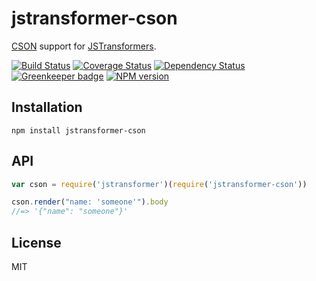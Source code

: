 # jstransformer-cson

[CSON](https://github.com/bevry/cson) support for [JSTransformers](http://github.com/jstransformers).

[![Build Status](https://img.shields.io/travis/jstransformers/jstransformer-cson/master.svg)](https://travis-ci.org/jstransformers/jstransformer-cson)
[![Coverage Status](https://img.shields.io/codecov/c/github/jstransformers/jstransformer-cson/master.svg)](https://codecov.io/gh/jstransformers/jstransformer-cson)
[![Dependency Status](https://img.shields.io/david/jstransformers/jstransformer-cson/master.svg)](http://david-dm.org/jstransformers/jstransformer-cson)
[![Greenkeeper badge](https://badges.greenkeeper.io/jstransformers/jstransformer-cson.svg)](https://greenkeeper.io/)
[![NPM version](https://img.shields.io/npm/v/jstransformer-cson.svg)](https://www.npmjs.org/package/jstransformer-cson)

## Installation

    npm install jstransformer-cson

## API

```js
var cson = require('jstransformer')(require('jstransformer-cson'))

cson.render("name: 'someone'").body
//=> '{"name": "someone"}'
```

## License

  MIT
